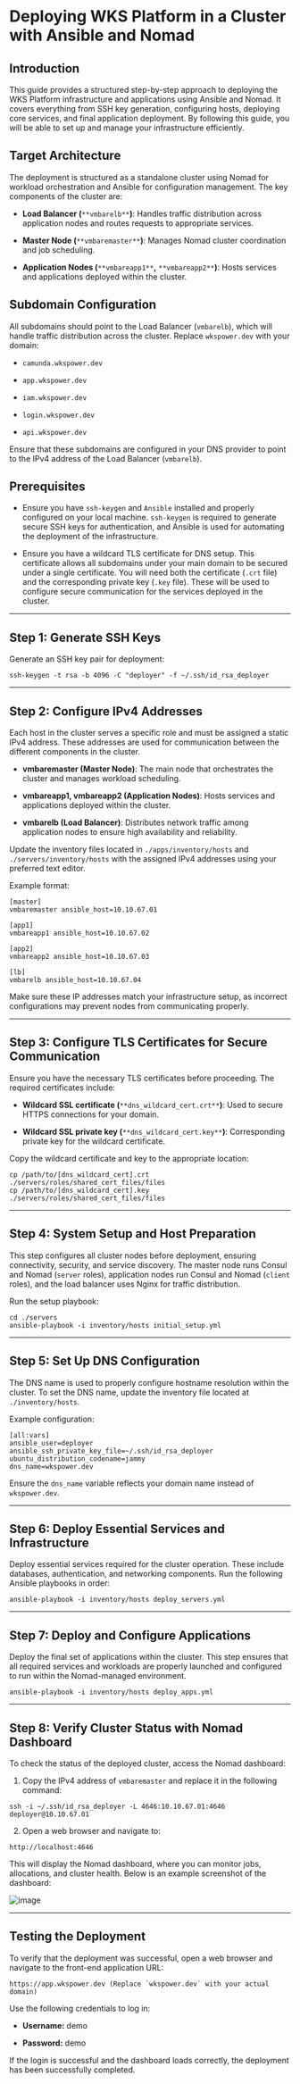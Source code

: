 
# **Deploying WKS Platform in a Cluster with Ansible and Nomad**

## Introduction

This guide provides a structured step-by-step approach to deploying the WKS Platform infrastructure and applications using Ansible and Nomad. It covers everything from SSH key generation, configuring hosts, deploying core services, and final application deployment. By following this guide, you will be able to set up and manage your infrastructure efficiently.

## Target Architecture

The deployment is structured as a standalone cluster using Nomad for workload orchestration and Ansible for configuration management. The key components of the cluster are:

-   **Load Balancer (**`**vmbarelb**`**)**: Handles traffic distribution across application nodes and routes requests to appropriate services.
    
-   **Master Node (**`**vmbaremaster**`**)**: Manages Nomad cluster coordination and job scheduling.
    
-   **Application Nodes (**`**vmbareapp1**`**,** `**vmbareapp2**`**)**: Hosts services and applications deployed within the cluster.
    

## Subdomain Configuration

All subdomains should point to the Load Balancer (`vmbarelb`), which will handle traffic distribution across the cluster. Replace `wkspower.dev` with your domain:

-   `camunda.wkspower.dev`
    
-   `app.wkspower.dev`
    
-   `iam.wkspower.dev`
    
-   `login.wkspower.dev`
    
-   `api.wkspower.dev`
    

Ensure that these subdomains are configured in your DNS provider to point to the IPv4 address of the Load Balancer (`vmbarelb`).

## Prerequisites

-   Ensure you have `ssh-keygen` and `Ansible` installed and properly configured on your local machine. `ssh-keygen` is required to generate secure SSH keys for authentication, and Ansible is used for automating the deployment of the infrastructure.
    
-   Ensure you have a wildcard TLS certificate for DNS setup. This certificate allows all subdomains under your main domain to be secured under a single certificate. You will need both the certificate (`.crt` file) and the corresponding private key (`.key` file). These will be used to configure secure communication for the services deployed in the cluster.
    

----------

## Step 1: Generate SSH Keys

Generate an SSH key pair for deployment:

```
ssh-keygen -t rsa -b 4096 -C "deployer" -f ~/.ssh/id_rsa_deployer
```

----------

## Step 2: Configure IPv4 Addresses

Each host in the cluster serves a specific role and must be assigned a static IPv4 address. These addresses are used for communication between the different components in the cluster.

-   **vmbaremaster (Master Node)**: The main node that orchestrates the cluster and manages workload scheduling.
    
-   **vmbareapp1, vmbareapp2 (Application Nodes)**: Hosts services and applications deployed within the cluster.
    
-   **vmbarelb (Load Balancer)**: Distributes network traffic among application nodes to ensure high availability and reliability.
    

Update the inventory files located in `./apps/inventory/hosts` and `./servers/inventory/hosts` with the assigned IPv4 addresses using your preferred text editor.

Example format:

```
[master]
vmbaremaster ansible_host=10.10.67.01

[app1]
vmbareapp1 ansible_host=10.10.67.02

[app2]
vmbareapp2 ansible_host=10.10.67.03

[lb]
vmbarelb ansible_host=10.10.67.04
```

Make sure these IP addresses match your infrastructure setup, as incorrect configurations may prevent nodes from communicating properly.

----------

## **Step 3: Configure TLS Certificates for Secure Communication**

Ensure you have the necessary TLS certificates before proceeding. The required certificates include:

-   **Wildcard SSL certificate (**`**dns_wildcard_cert.crt**`**)**: Used to secure HTTPS connections for your domain.
    
-   **Wildcard SSL private key (**`**dns_wildcard_cert.key**`**)**: Corresponding private key for the wildcard certificate.
    

Copy the wildcard certificate and key to the appropriate location:

```
cp /path/to/[dns_wildcard_cert].crt ./servers/roles/shared_cert_files/files
cp /path/to/[dns_wildcard_cert].key ./servers/roles/shared_cert_files/files
```

----------

## Step 4: System Setup and Host Preparation

This step configures all cluster nodes before deployment, ensuring connectivity, security, and service discovery. The master node runs Consul and Nomad (`server` roles), application nodes run Consul and Nomad (`client` roles), and the load balancer uses Nginx for traffic distribution.

Run the setup playbook:

```
cd ./servers
ansible-playbook -i inventory/hosts initial_setup.yml
```

----------

## Step 5: Set Up DNS Configuration

The DNS name is used to properly configure hostname resolution within the cluster. To set the DNS name, update the inventory file located at `./inventory/hosts`.

Example configuration:

```
[all:vars]
ansible_user=deployer
ansible_ssh_private_key_file=~/.ssh/id_rsa_deployer
ubuntu_distribution_codename=jammy
dns_name=wkspower.dev
```

Ensure the `dns_name` variable reflects your domain name instead of `wkspower.dev`.

----------

## Step 6: Deploy Essential Services and Infrastructure

Deploy essential services required for the cluster operation. These include databases, authentication, and networking components. Run the following Ansible playbooks in order:

```
ansible-playbook -i inventory/hosts deploy_servers.yml
```

----------

## Step 7: Deploy and Configure Applications

Deploy the final set of applications within the cluster. This step ensures that all required services and workloads are properly launched and configured to run within the Nomad-managed environment.

```
ansible-playbook -i inventory/hosts deploy_apps.yml
```

----------

## Step 8: Verify Cluster Status with Nomad Dashboard

To check the status of the deployed cluster, access the Nomad dashboard:

1.  Copy the IPv4 address of `vmbaremaster` and replace it in the following command:

```
ssh -i ~/.ssh/id_rsa_deployer -L 4646:10.10.67.01:4646 deployer@10.10.67.01
```

2.  Open a web browser and navigate to:    

```
http://localhost:4646
```

This will display the Nomad dashboard, where you can monitor jobs, allocations, and cluster health. Below is an example screenshot of the dashboard:

![image](https://github.com/user-attachments/assets/95018b87-5d44-4685-b966-c252538c7dd5)

----------

## Testing the Deployment

To verify that the deployment was successful, open a web browser and navigate to the front-end application URL:

```
https://app.wkspower.dev (Replace `wkspower.dev` with your actual domain)
```

Use the following credentials to log in:

-   **Username:** demo
    
-   **Password:** demo
    

If the login is successful and the dashboard loads correctly, the deployment has been successfully completed.
